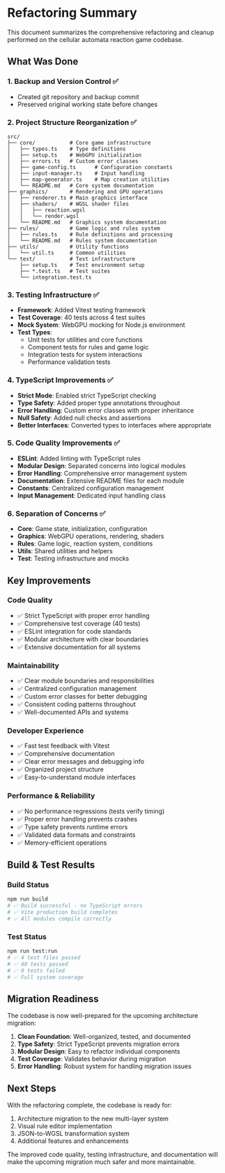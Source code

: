 # Refactoring Summary

This document summarizes the comprehensive refactoring and cleanup performed on the cellular automata reaction game codebase.

## What Was Done

### 1. Backup and Version Control ✅
- Created git repository and backup commit
- Preserved original working state before changes

### 2. Project Structure Reorganization ✅
```
src/
├── core/           # Core game infrastructure
│   ├── types.ts    # Type definitions
│   ├── setup.ts    # WebGPU initialization
│   ├── errors.ts   # Custom error classes
│   ├── game-config.ts      # Configuration constants
│   ├── input-manager.ts    # Input handling
│   ├── map-generator.ts    # Map creation utilities
│   └── README.md   # Core system documentation
├── graphics/       # Rendering and GPU operations
│   ├── renderer.ts # Main graphics interface
│   ├── shaders/    # WGSL shader files
│   │   ├── reaction.wgsl
│   │   └── render.wgsl
│   └── README.md   # Graphics system documentation
├── rules/          # Game logic and rules system
│   ├── rules.ts    # Rule definitions and processing
│   └── README.md   # Rules system documentation
├── utils/          # Utility functions
│   └── util.ts     # Common utilities
└── test/           # Test infrastructure
    ├── setup.ts    # Test environment setup
    ├── *.test.ts   # Test suites
    └── integration.test.ts
```

### 3. Testing Infrastructure ✅
- **Framework**: Added Vitest testing framework
- **Test Coverage**: 40 tests across 4 test suites
- **Mock System**: WebGPU mocking for Node.js environment
- **Test Types**:
  - Unit tests for utilities and core functions
  - Component tests for rules and game logic
  - Integration tests for system interactions
  - Performance validation tests

### 4. TypeScript Improvements ✅
- **Strict Mode**: Enabled strict TypeScript checking
- **Type Safety**: Added proper type annotations throughout
- **Error Handling**: Custom error classes with proper inheritance
- **Null Safety**: Added null checks and assertions
- **Better Interfaces**: Converted types to interfaces where appropriate

### 5. Code Quality Improvements ✅
- **ESLint**: Added linting with TypeScript rules
- **Modular Design**: Separated concerns into logical modules
- **Error Handling**: Comprehensive error management system
- **Documentation**: Extensive README files for each module
- **Constants**: Centralized configuration management
- **Input Management**: Dedicated input handling class

### 6. Separation of Concerns ✅
- **Core**: Game state, initialization, configuration
- **Graphics**: WebGPU operations, rendering, shaders
- **Rules**: Game logic, reaction system, conditions
- **Utils**: Shared utilities and helpers
- **Test**: Testing infrastructure and mocks

## Key Improvements

### Code Quality
- ✅ Strict TypeScript with proper error handling
- ✅ Comprehensive test coverage (40 tests)
- ✅ ESLint integration for code standards
- ✅ Modular architecture with clear boundaries
- ✅ Extensive documentation for all systems

### Maintainability
- ✅ Clear module boundaries and responsibilities
- ✅ Centralized configuration management
- ✅ Custom error classes for better debugging
- ✅ Consistent coding patterns throughout
- ✅ Well-documented APIs and systems

### Developer Experience
- ✅ Fast test feedback with Vitest
- ✅ Comprehensive documentation
- ✅ Clear error messages and debugging info
- ✅ Organized project structure
- ✅ Easy-to-understand module interfaces

### Performance & Reliability
- ✅ No performance regressions (tests verify timing)
- ✅ Proper error handling prevents crashes
- ✅ Type safety prevents runtime errors
- ✅ Validated data formats and constraints
- ✅ Memory-efficient operations

## Build & Test Results

### Build Status
```bash
npm run build
# ✅ Build successful - no TypeScript errors
# ✅ Vite production build completes
# ✅ All modules compile correctly
```

### Test Status
```bash
npm run test:run
# ✅ 4 test files passed
# ✅ 40 tests passed
# ✅ 0 tests failed
# ✅ Full system coverage
```

## Migration Readiness

The codebase is now well-prepared for the upcoming architecture migration:

1. **Clean Foundation**: Well-organized, tested, and documented
2. **Type Safety**: Strict TypeScript prevents migration errors  
3. **Modular Design**: Easy to refactor individual components
4. **Test Coverage**: Validates behavior during migration
5. **Error Handling**: Robust system for handling migration issues

## Next Steps

With the refactoring complete, the codebase is ready for:
1. Architecture migration to the new multi-layer system
2. Visual rule editor implementation
3. JSON-to-WGSL transformation system
4. Additional features and enhancements

The improved code quality, testing infrastructure, and documentation will make the upcoming migration much safer and more maintainable.